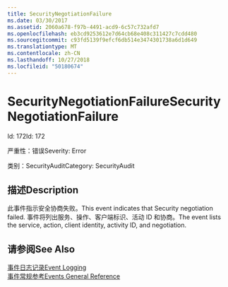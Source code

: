 ```yaml
---
title: SecurityNegotiationFailure
ms.date: 03/30/2017
ms.assetid: 2060a678-f97b-4491-acd9-6c57c732afd7
ms.openlocfilehash: eb3cd9253612e7d64cb68e408c311427c7cdd480
ms.sourcegitcommit: c93fd5139f9efcf6db514e3474301738a6d1d649
ms.translationtype: MT
ms.contentlocale: zh-CN
ms.lasthandoff: 10/27/2018
ms.locfileid: "50180674"
---
```

# <a name="securitynegotiationfailure"></a><span data-ttu-id="878e9-102">SecurityNegotiationFailure</span><span class="sxs-lookup"><span data-stu-id="878e9-102">SecurityNegotiationFailure</span></span>
<span data-ttu-id="878e9-103">Id: 172</span><span class="sxs-lookup"><span data-stu-id="878e9-103">Id: 172</span></span>  
  
 <span data-ttu-id="878e9-104">严重性：错误</span><span class="sxs-lookup"><span data-stu-id="878e9-104">Severity: Error</span></span>  
  
 <span data-ttu-id="878e9-105">类别：SecurityAudit</span><span class="sxs-lookup"><span data-stu-id="878e9-105">Category: SecurityAudit</span></span>  
  
## <a name="description"></a><span data-ttu-id="878e9-106">描述</span><span class="sxs-lookup"><span data-stu-id="878e9-106">Description</span></span>  
 <span data-ttu-id="878e9-107">此事件指示安全协商失败。</span><span class="sxs-lookup"><span data-stu-id="878e9-107">This event indicates that Security negotiation failed.</span></span> <span data-ttu-id="878e9-108">事件将列出服务、操作、客户端标识、活动 ID 和协商。</span><span class="sxs-lookup"><span data-stu-id="878e9-108">The event lists the service, action, client identity, activity ID, and negotiation.</span></span>  
  
## <a name="see-also"></a><span data-ttu-id="878e9-109">请参阅</span><span class="sxs-lookup"><span data-stu-id="878e9-109">See Also</span></span>  
 [<span data-ttu-id="878e9-110">事件日志记录</span><span class="sxs-lookup"><span data-stu-id="878e9-110">Event Logging</span></span>](../../../../../docs/framework/wcf/diagnostics/event-logging/index.md)  
 [<span data-ttu-id="878e9-111">事件常规参考</span><span class="sxs-lookup"><span data-stu-id="878e9-111">Events General Reference</span></span>](../../../../../docs/framework/wcf/diagnostics/event-logging/events-general-reference.md)
